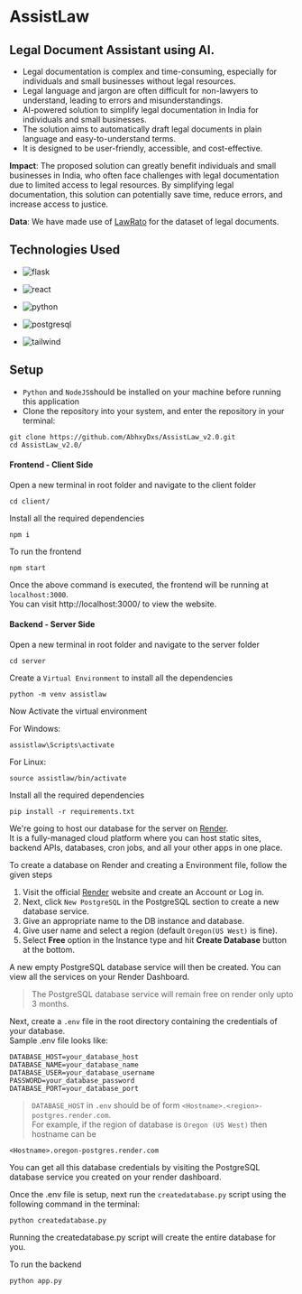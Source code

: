 # AssistLaw
## Legal Document Assistant using AI.

- Legal documentation is complex and time-consuming, especially for individuals and small businesses without legal resources.
- Legal language and jargon are often difficult for non-lawyers to understand, leading to errors and misunderstandings.
- AI-powered solution to simplify legal documentation in India for individuals and small businesses.
- The solution aims to automatically draft legal documents in plain language and easy-to-understand terms.
- It is designed to be user-friendly, accessible, and cost-effective.

**Impact**: The proposed solution can greatly benefit individuals and small businesses in India, who often face challenges with legal documentation due to limited access to legal resources. By simplifying legal documentation, this solution can potentially save time, reduce errors, and increase access to justice. 

**Data**: We have made use of [LawRato](https://lawrato.com/legal-documents) for the dataset of legal documents.

## Technologies Used

- ![flask](https://img.shields.io/badge/flask-%23000.svg?style=for-the-badge&logo=flask&logoColor=white)

- ![react](https://img.shields.io/badge/React-20232A?style=for-the-badge&logo=react&logoColor=61DAFB)

- ![python](https://img.shields.io/badge/Python-FFD43B?style=for-the-badge&logo=python&logoColor=blue)

- ![postgresql](https://img.shields.io/badge/PostgreSQL-4169E1?style=for-the-badge&logo=postgresql&logoColor=white)

- ![tailwind](https://img.shields.io/badge/Tailwind_CSS-38B2AC?style=for-the-badge&logo=tailwind-css&logoColor=white)

## Setup
- `Python` and `NodeJS`should be installed on your machine before running this application
- Clone the repository into your system, and enter the repository in your terminal:
```
git clone https://github.com/AbhxyDxs/AssistLaw_v2.0.git
cd AssistLaw_v2.0/
```

#### Frontend - Client Side

Open a new terminal in root folder and navigate to the client folder

```
cd client/
```

Install all the required dependencies

```
npm i
```

To run the frontend

```
npm start
```

Once the above command is executed, the frontend will be running at ```localhost:3000```.  
You can visit http://localhost:3000/ to view the website.

#### Backend - Server Side

Open a new terminal in root folder and navigate to the server folder 

```
cd server
```

Create a `Virtual Environment` to install all the dependencies

```
python -m venv assistlaw
```

Now Activate the virtual environment

For Windows:  
```
assistlaw\Scripts\activate
```

For Linux:  
```
source assistlaw/bin/activate
```

Install all the required dependencies

```
pip install -r requirements.txt
```
We're going to host our database for the server on [Render](https://render.com/).  
It is a fully-managed cloud platform where you can host static sites, backend APIs, databases, cron jobs, and all your other apps in one place.  

To create a database on Render and creating a Environment file, follow the given steps

1. Visit the official [Render](https://render.com/) website and create an Account or Log in. 
2. Next, click `New PostgreSQL` in the PostgreSQL section to create a new database service. 
3. Give an appropriate name to the DB instance and database.
4. Give user name and select a region (default `Oregon(US West)` is fine).
5. Select <b>Free</b> option in the Instance type and hit <b>Create Database</b> button at the bottom.

A new empty PostgreSQL database service will then be created. You can view all the services on your Render Dashboard.
> The PostgreSQL database service will remain free on render only upto 3 months.


Next, create a `.env` file in the root directory containing the credentials of your database.  
Sample .env file looks like:
```
DATABASE_HOST=your_database_host
DATABASE_NAME=your_database_name
DATABASE_USER=your_database_username
PASSWORD=your_database_password
DATABASE_PORT=your_database_port
```

> ```DATABASE_HOST``` in ```.env``` should be of form ```<Hostname>.<region>-postgres.render.com```.  
> For example, if the region of database is ```Oregon (US West)```
> then hostname can be 
```
<Hostname>.oregon-postgres.render.com
```
  

You can get all this database credentials by visiting the PostgreSQL database service you created on your render dashboard.

Once the .env file is setup, next run the `createdatabase.py` script using the following command in the terminal:
```
python createdatabase.py  
```

Running the createdatabase.py script will create the entire database for you.

To run the backend

```
python app.py
```

